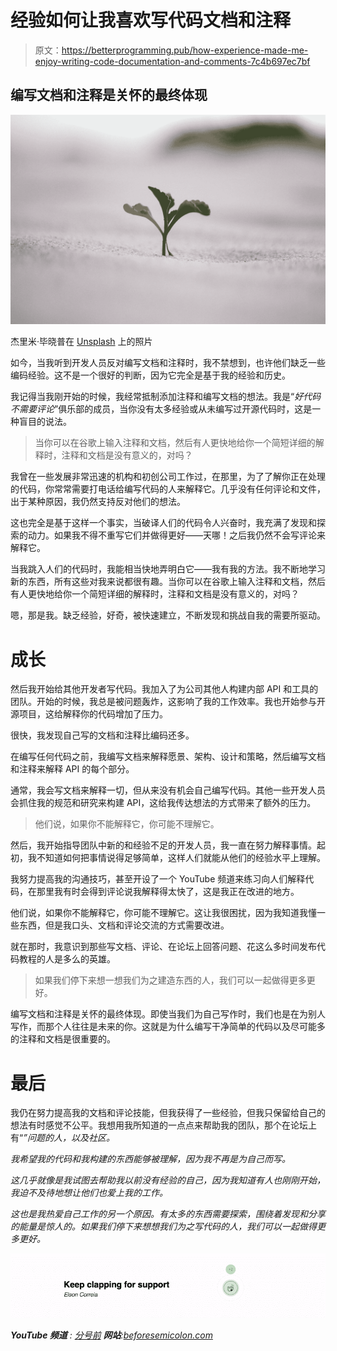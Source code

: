 # 经验如何让我喜欢写代码文档和注释

> 原文：<https://betterprogramming.pub/how-experience-made-me-enjoy-writing-code-documentation-and-comments-7c4b697ec7bf>

## 编写文档和注释是关怀的最终体现

![](img/aa4b966fdb62c2607f12a37895d5072c.png)

杰里米·毕晓普在 [Unsplash](https://unsplash.com?utm_source=medium&utm_medium=referral) 上的照片

如今，当我听到开发人员反对编写文档和注释时，我不禁想到，也许他们缺乏一些编码经验。这不是一个很好的判断，因为它完全是基于我的经验和历史。

我记得当我刚开始的时候，我经常抵制添加注释和编写文档的想法。我是“*好代码不需要评论*”俱乐部的成员，当你没有太多经验或从未编写过开源代码时，这是一种盲目的说法。

> 当你可以在谷歌上输入注释和文档，然后有人更快地给你一个简短详细的解释时，注释和文档是没有意义的，对吗？

我曾在一些发展非常迅速的机构和初创公司工作过，在那里，为了了解你正在处理的代码，你常常需要打电话给编写代码的人来解释它。几乎没有任何评论和文件，出于某种原因，我仍然支持反对他们的想法。

这也完全是基于这样一个事实，当破译人们的代码令人兴奋时，我充满了发现和探索的动力。如果我不得不重写它们并做得更好——天哪！之后我仍然不会写评论来解释它。

当我跳入人们的代码时，我能相当快地弄明白它——我有我的方法。我不断地学习新的东西，所有这些对我来说都很有趣。当你可以在谷歌上输入注释和文档，然后有人更快地给你一个简短详细的解释时，注释和文档是没有意义的，对吗？

嗯，那是我。缺乏经验，好奇，被快速建立，不断发现和挑战自我的需要所驱动。

# 成长

然后我开始给其他开发者写代码。我加入了为公司其他人构建内部 API 和工具的团队。开始的时候，我总是被问题轰炸，这影响了我的工作效率。我也开始参与开源项目，这给解释你的代码增加了压力。

很快，我发现自己写的文档和注释比编码还多。

在编写任何代码之前，我编写文档来解释愿景、架构、设计和策略，然后编写文档和注释来解释 API 的每个部分。

通常，我会写文档来解释一切，但从来没有机会自己编写代码。其他一些开发人员会抓住我的规范和研究来构建 API，这给我传达想法的方式带来了额外的压力。

> 他们说，如果你不能解释它，你可能不理解它。

然后，我开始指导团队中新的和经验不足的开发人员，我一直在努力解释事情。起初，我不知道如何把事情说得足够简单，这样人们就能从他们的经验水平上理解。

我努力提高我的沟通技巧，甚至开设了一个 YouTube 频道来练习向人们解释代码，在那里我有时会得到评论说我解释得太快了，这是我正在改进的地方。

他们说，如果你不能解释它，你可能不理解它。这让我很困扰，因为我知道我懂一些东西，但是我口头、文档和评论交流的方式需要改进。

就在那时，我意识到那些写文档、评论、在论坛上回答问题、花这么多时间发布代码教程的人是多么的英雄。

> 如果我们停下来想一想我们为之建造东西的人，我们可以一起做得更多更好。

编写文档和注释是关怀的最终体现。即使当我们为自己写作时，我们也是在为别人写作，而那个人往往是未来的你。这就是为什么编写干净简单的代码以及尽可能多的注释和文档是很重要的。

# 最后

我仍在努力提高我的文档和评论技能，但我获得了一些经验，但我只保留给自己的想法有时感觉不公平。我想用我所知道的一点点来帮助我的团队，那个在论坛上有“*”问题的人，以及社区。*

*我希望我的代码和我构建的东西能够被理解，因为我不再是为自己而写。*

*这几乎就像是我试图去帮助我以前没有经验的自己，因为我知道有人也刚刚开始，我迫不及待地想让他们也爱上我的工作。*

*这也是我热爱自己工作的另一个原因。有太多的东西需要探索，围绕着发现和分享的能量是惊人的。如果我们停下来想想我们为之写代码的人，我们可以一起做得更多更好。*

*![](img/79122679204c8ac0aa65ca22857737ab.png)*

***YouTube 频道** : [分号前](https://www.youtube.com/channel/UCrU33aw1k9BqTIq2yKXrmBw)
**网站**:[beforesemicolon.com](https://beforesemicolon.com/)*